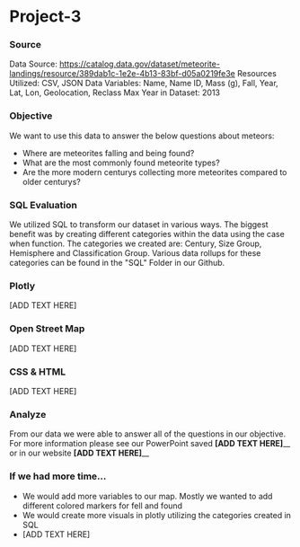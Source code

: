 # Project-3

### Source

Data Source: https://catalog.data.gov/dataset/meteorite-landings/resource/389dab1c-1e2e-4b13-83bf-d05a0219fe3e
Resources Utilized: CSV, JSON
Data Variables: Name, Name ID, Mass (g), Fall, Year, Lat, Lon, Geolocation, Reclass
Max Year in Dataset: 2013

### Objective

We want to use this data to answer the below questions about meteors: 
- Where are meteorites falling and being found?
- What are the most commonly found meteorite types?
- Are the more modern centurys collecting more meteorites compared to older centurys?

### SQL Evaluation 

We utilized SQL to transform our dataset in various ways. The biggest benefit was by creating different categories within the data using the case when function.  The categories we created are: Century, Size Group, Hemisphere and Classification Group. Various data rollups for these categories can be found in the "SQL" Folder in our Github.

### Plotly 

[ADD TEXT HERE]

### Open Street Map

[ADD TEXT HERE]

### CSS & HTML

[ADD TEXT HERE]

### Analyze

From our data we were able to answer all of the questions in our objective.  For more information please see our PowerPoint saved ____[ADD TEXT HERE]______ or in our website ______[ADD TEXT HERE]________

### If we had more time...

- We would add more variables to our map.  Mostly we wanted to add different colored markers for fell and found 
- We would create more visuals in plotly utilizing the categories created in SQL 
- [ADD TEXT HERE]
